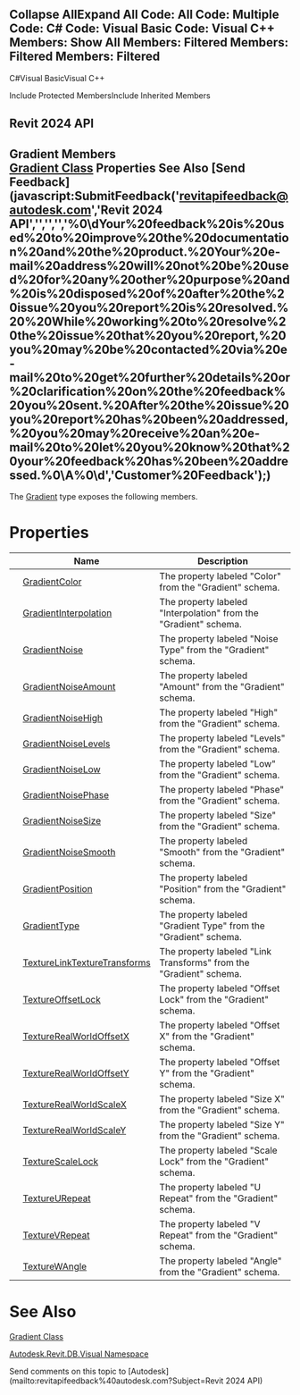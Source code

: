 ﻿

Collapse AllExpand All Code: All Code: Multiple Code: C# Code: Visual Basic Code: Visual C++  Members: Show All Members: Filtered Members: Filtered Members: Filtered   
---  
  
C#Visual BasicVisual C++

Include Protected MembersInclude Inherited Members

Revit 2024 API  
---  
Gradient Members  
[Gradient Class](2b517b49-c915-74a9-bb6f-2a233d6706be.md) Properties See Also [Send Feedback](javascript:SubmitFeedback\('revitapifeedback@autodesk.com','Revit 2024 API','','','','%0\\dYour%20feedback%20is%20used%20to%20improve%20the%20documentation%20and%20the%20product.%20Your%20e-mail%20address%20will%20not%20be%20used%20for%20any%20other%20purpose%20and%20is%20disposed%20of%20after%20the%20issue%20you%20report%20is%20resolved.%20%20While%20working%20to%20resolve%20the%20issue%20that%20you%20report,%20you%20may%20be%20contacted%20via%20e-mail%20to%20get%20further%20details%20or%20clarification%20on%20the%20feedback%20you%20sent.%20After%20the%20issue%20you%20report%20has%20been%20addressed,%20you%20may%20receive%20an%20e-mail%20to%20let%20you%20know%20that%20your%20feedback%20has%20been%20addressed.%0\\A%0\\d','Customer%20Feedback'\);)  
---  
  
The [Gradient](2b517b49-c915-74a9-bb6f-2a233d6706be.md) type exposes the following members.

# Properties

|  | Name | Description |
| --- | --- | --- |
|  | [GradientColor](4a0c7b37-28c3-3b63-d79a-e16914805614.md) | The property labeled "Color" from the "Gradient" schema. |
|  | [GradientInterpolation](ddc59dac-e0ac-6455-34ee-049280929d1b.md) | The property labeled "Interpolation" from the "Gradient" schema. |
|  | [GradientNoise](5fbd032e-8662-00aa-5324-7f5551c24417.md) | The property labeled "Noise Type" from the "Gradient" schema. |
|  | [GradientNoiseAmount](7a1fa31f-efe2-7e51-20df-8e4390a78d1e.md) | The property labeled "Amount" from the "Gradient" schema. |
|  | [GradientNoiseHigh](fdef8270-0f35-9bd3-1c7c-22bfeafca94e.md) | The property labeled "High" from the "Gradient" schema. |
|  | [GradientNoiseLevels](6607d9d6-d534-4f52-5d03-3cd9cfced73f.md) | The property labeled "Levels" from the "Gradient" schema. |
|  | [GradientNoiseLow](74f7386b-347f-2ac6-f236-cd079a64c0e4.md) | The property labeled "Low" from the "Gradient" schema. |
|  | [GradientNoisePhase](14e80223-2d6a-90c6-e8be-dedcf58a94d6.md) | The property labeled "Phase" from the "Gradient" schema. |
|  | [GradientNoiseSize](0083cc42-0897-f28e-1ded-49863ab428a1.md) | The property labeled "Size" from the "Gradient" schema. |
|  | [GradientNoiseSmooth](a230607e-0a7e-ea0b-9c5b-9ef97c6a22e2.md) | The property labeled "Smooth" from the "Gradient" schema. |
|  | [GradientPosition](1cfa3b53-bad9-c329-4d16-9f93b4536710.md) | The property labeled "Position" from the "Gradient" schema. |
|  | [GradientType](cc647334-e225-cd19-0656-c1b1c8957e07.md) | The property labeled "Gradient Type" from the "Gradient" schema. |
|  | [TextureLinkTextureTransforms](c5634cbe-d6cf-1e2d-576f-0d8482e0fdfe.md) | The property labeled "Link Transforms" from the "Gradient" schema. |
|  | [TextureOffsetLock](551c8ecb-095f-0264-540d-16224b5060af.md) | The property labeled "Offset Lock" from the "Gradient" schema. |
|  | [TextureRealWorldOffsetX](3c573ec2-8a88-d20a-a445-b218d44e15a2.md) | The property labeled "Offset X" from the "Gradient" schema. |
|  | [TextureRealWorldOffsetY](7b5ea201-9c3a-ba84-c9ea-4b48f1fa43c8.md) | The property labeled "Offset Y" from the "Gradient" schema. |
|  | [TextureRealWorldScaleX](288b0c3f-34fa-463e-5432-bb4f092d9ed9.md) | The property labeled "Size X" from the "Gradient" schema. |
|  | [TextureRealWorldScaleY](1ede62d9-b039-68b1-63cb-94fcfb7d7728.md) | The property labeled "Size Y" from the "Gradient" schema. |
|  | [TextureScaleLock](4a51007f-ddf5-a830-17f1-9a8abcddf0d0.md) | The property labeled "Scale Lock" from the "Gradient" schema. |
|  | [TextureURepeat](54b031ce-2820-8c8e-ae5d-476df996880d.md) | The property labeled "U Repeat" from the "Gradient" schema. |
|  | [TextureVRepeat](073a73a6-c221-8150-6a40-dba8677d1b79.md) | The property labeled "V Repeat" from the "Gradient" schema. |
|  | [TextureWAngle](10ccc711-0858-a86d-d39f-1ee1f903410c.md) | The property labeled "Angle" from the "Gradient" schema. |
  
# See Also

[Gradient Class](2b517b49-c915-74a9-bb6f-2a233d6706be.md)

[Autodesk.Revit.DB.Visual Namespace](f5a10581-6ac2-be19-0e32-f87d05bc8b83.md)

Send comments on this topic to [Autodesk](mailto:revitapifeedback%40autodesk.com?Subject=Revit 2024 API)